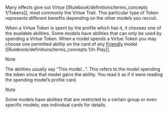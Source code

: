 Many effects give out Virtue [[Rulebook/definitions/terms_concepts 1/Tokens]], most commonly the Virtue Trait.
This particular type of Token represents different benefits depending on the other models you recruit.

When a Virtue Token is spent by the profile which has it, it chooses one of the available abilities.
Some models have abilities that can only be used by spending a Virtue Token.
When a model spends a Virtue Token you may choose one permitted ability on the card of any [Friendly](Rulebook/definitions/terms_concepts%201/Enemy-Friendly.md) model [[Rulebook/definitions/terms_concepts 1/In Play]].

> [!NOTE] 
>  The abilities usually say “This model...”. 
>  This refers to the model spending the token since that model gains the ability.
>  You read it as if it were reading the spending model’s profile card.

> [!NOTE] 
> Some models have abilities that are restricted to a certain group or even specific models; see individual cards for details.
